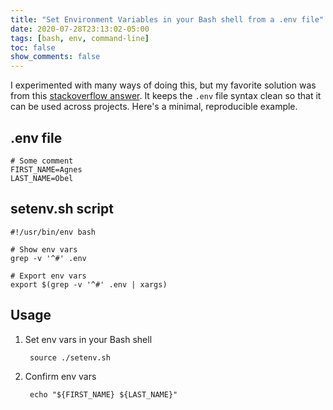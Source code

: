 ```yaml
---
title: "Set Environment Variables in your Bash shell from a .env file"
date: 2020-07-28T23:13:02-05:00
tags: [bash, env, command-line]
toc: false
show_comments: false
---
```


I experimented with many ways of doing this, but my favorite solution was from this [stackoverflow answer](https://stackoverflow.com/a/20909045/11499871). It keeps the `.env` file syntax clean so that it can be used across projects. Here's a minimal, reproducible example.

## .env file

```shell
# Some comment
FIRST_NAME=Agnes
LAST_NAME=Obel
```

## setenv.sh script

```shell
#!/usr/bin/env bash

# Show env vars
grep -v '^#' .env

# Export env vars
export $(grep -v '^#' .env | xargs)
```

## Usage

1. Set env vars in your Bash shell

        source ./setenv.sh

1. Confirm env vars

        echo "${FIRST_NAME} ${LAST_NAME}"
